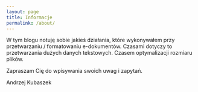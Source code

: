 ```yaml
---
layout: page
title: Informacje
permalink: /about/
---
```


W tym blogu notuję sobie jakieś działania, które wykonywałem przy przetwarzaniu / formatowaniu e-dokumentów. Czasami dotyczy to przetwarzania dużych danych tekstowych. Czasem optymalizacji rozmiaru plików.

Zapraszam Cię do wpisywania swoich uwag i zapytań.

Andrzej Kubaszek

